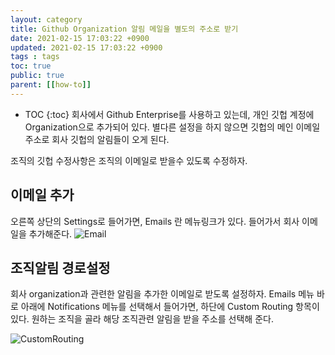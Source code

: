 ```yaml
---
layout: category
title: Github Organization 알림 메일을 별도의 주소로 받기 
date: 2021-02-15 17:03:22 +0900
updated: 2021-02-15 17:03:22 +0900
tags : tags
toc: true
public: true
parent: [[how-to]]
---
```

* TOC
{:toc}
회사에서 Github Enterprise를 사용하고 있는데, 개인 깃헙 계정에 Organization으로 추가되어 있다.
별다른 설정을 하지 않으면 깃헙의 메인 이메일 주소로 회사 깃헙의 알림들이 오게 된다.

조직의 깃헙 수정사항은 조직의 이메일로 받을수 있도록 수정하자.

## 이메일 추가
오른쪽 상단의 Settings로 들어가면, Emails 란 메뉴링크가 있다.
들어가서 회사 이메일을 추가해준다.
![Email](../../img/github-organization-email/emails.png)

## 조직알림 경로설정
회사 organization과 관련한 알림을 추가한 이메일로 받도록 설정하자.
Emails 메뉴 바로 아래에 Notifications 메뉴를 선택해서 들어가면, 하단에 Custom Routing 항목이 있다.
원하는 조직을 골라 해당 조직관련 알림을 받을 주소를 선택해 준다.

![CustomRouting](../../img/github-organization-email/custom-routing.png)

